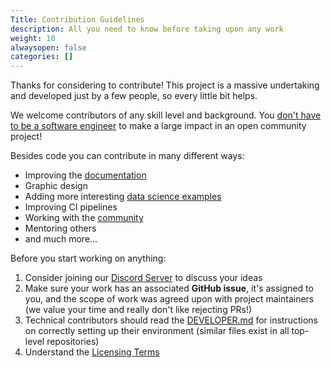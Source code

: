 ```yaml
---
Title: Contribution Guidelines
description: All you need to know before taking upon any work
weight: 10
alwaysopen: false
categories: []
---
```


Thanks for considering to contribute! This project is a massive undertaking and developed just by a few people, so every little bit helps.

We welcome contributors of any skill level and background. You [don't have to be a software engineer](https://dev.to/navendu/how-to-make-non-code-contributions-to-open-source-projects-35nj) to make a large impact in an open community project! 

Besides code you can contribute in many different ways:

- Improving the [documentation](https://github.com/kamu-data/kamu-docs)
- Graphic design
- Adding more interesting [data science examples]()
- Improving CI pipelines
- Working with the [community](https://discord.gg/aSpVjWwu)
- Mentoring others
- and much more...

Before you start working on anything:
1. Consider joining our [Discord Server](https://discord.gg/aSpVjWwu) to discuss your ideas
2. Make sure your work has an associated **GitHub issue**, it's assigned to you, and the scope of work was agreed upon with project maintainers (we value your time and really don't like rejecting PRs!)
3. Technical contributors should read the [DEVELOPER.md](https://github.com/kamu-data/kamu-cli/blob/master/DEVELOPER.md) for instructions on correctly setting up their environment (similar files exist in all top-level repositories)
4. Understand the [Licensing Terms]()
